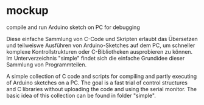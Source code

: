 # mockup
compile and run Arduino sketch on PC for debugging

Diese einfache Sammlung von C-Code und Skripten erlaubt das Übersetzen
und teilweiswe Ausführen von Arduino-Sketches auf dem PC, um schneller 
komplexe Kontrollstrukturen oder C-Bibliotheken ausprobieren zu können.
Im Unterverzeichnis "simple" findet sich die einfache Grundidee dieser
Sammlung von Programmteilen.

A simple collection of C code and scripts for compiling and partly executing
of Arduino sketches on a PC. The goal is a fast trial of control structures
and C libraries without uploading the code and using the serial monitor.
The basic idea of this collection can be found in folder "simple".


